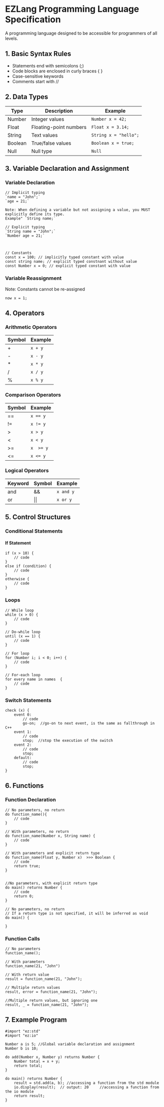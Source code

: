 # EZLang Programming Language Specification
A programming language designed to be accessible for programmers of all levels.

## 1. Basic Syntax Rules
- Statements end with semicolons (;)
- Code blocks are enclosed in curly braces { }
- Case-sensitive keywords
- Comments start with //

## 2. Data Types
| Type      | Description            | Example                |
| --------- | ---------------------- | ---------------------- |
| Number    | Integer values         | `Number x = 42;`       |
| Float     | Floating-point numbers | `Float x = 3.14;`    |
| String    | Text values            | `String x = "hello";`  |
| Boolean   | True/false values      | `Boolean x = true;`    |
| Null   | Null type         | `Null`              |

## 3. Variable Declaration and Assignment
### Variable Declaration
```
// Implicit typing
`name = "John";`
`age = 21;`

Note: When defining a variable but not assigning a value, you MUST explicitly define its type.
Example" `String name;`

// Explicit typing
`String name = "John";`
`Number age = 21;`



// Constants
const x = 100; // implicitly typed constant with value
const string name; // explicit typed constnant without value
const Number x = 0; // explicit typed constant with value
```

### Variable Reassignment
Note: Constants cannot be re-assigned
```
now x = 1;
```

## 4. Operators

### Arithmetic Operators
| Symbol | Example      |
| ------ | ------------ |
| +      | `x + y`   |
| -      | `x - y`  |
| *      | `x * y`  |
| /      | `x / y` |
| %      | `x % y`    |

### Comparison Operators
| Symbol | Example               |
| ------ | --------------------- |
| ==     |    `x == y`          |
| !=     | `x != y`|
| >      | `x > y` |
| <      | `x < y` |
| >=     | `x  >= y` |
| <=     | `x <= y` |

### Logical Operators
| Keyword | Symbol | Example   |
| ------- | ------ | --------- |
| and     | &&     | `x and y` |
| or      | \|\|   | `x or y`  |

## 5. Control Structures

### Conditional Statements

#### If Statement
```
if (x > 10) {
    // code
}
else if (condition) {
    // code
}
otherwise {
    // code
}
```

### Loops
```
// While loop
while (x > 0) {
    // code
}

// Do-while loop
until (x == 1) {
    // code
}

// For loop
for (Number i; i < 0; i++) {
    // code
}

// For-each loop
for every name in names  {
    // code
}
```

### Switch Statements
```
check (x) {
    event 0:
        // code
        go-on;  //go-on to next event, is the same as fallthrough in C++
    event 1:
        // code
        stop;  //stop the execution of the switch
    event 2:
        // code
        stop;
    default:
        // code
        stop;
}
```

## 6. Functions

### Function Declaration
```
// No parameters, no return
do function_name(){
    // code
}

// With parameters, no return
do function_name(Number x, String name) {
    // code
}

// With parameters and explicit return type
do function_name(Float y, Number x)  >>> Boolean {
    // code
    return true;
}


//No parameters, with explicit return type
do main() returns Number {
    // code
    return 0;
}

// No parameters, no return
// If a return type is not specified, it will be inferred as void
do main() {

}

```

### Function Calls
```
// No parameters
function_name();

// With parameters
function_name(21, "John")

// With return value
result = function_name(21, "John");

// Multiple return values
result, error = function_name(21, "John");

//Multiple return values, but ignoring one
result, _ = function_name(21, "John");
```


## 7. Example Program
```
#import "ez:std"
#import "ez:io"

Number a is 5; //Global variable declaration and assignment
Number b is 10;

do add(Number x, Number y) returns Number {
    Number total = x + y;
    return total;
}

do main() returns Number {
    result = std.add(a, b); //accessing a function from the std module
    io.display(result);  // output: 20     //accessing a function from the io module
    return result;
}

```